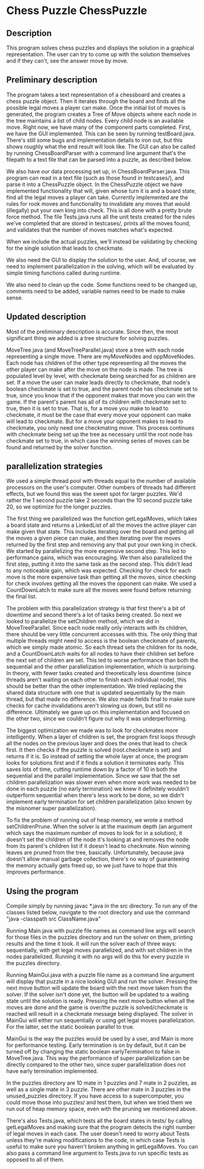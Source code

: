 # Chess Puzzle ChessPuzzle

## Description

This program solves chess puzzles and displays the solution in a graphical representation. The user can try to come up with the solution themselves 
and if they can't, see the answer move by move.

## Preliminary description

The program takes a text representation of a chessboard and creates a chess puzzle object. Then it iterates through the board and finds all the possible legal moves a player can make. Once the initial list of moves is generated, the program creates a Tree of Move objects where each node in the tree maintains a list of child nodes. Every child node is an available move.
Right now, we have many of the component parts completed. First, we have the GUI implemented. This can be seen by running testBoard.java.
There's still some bugs and implementation details to iron out, but this shows roughly what the end result will look like.
The GUI can also be called by running ChessBoardParser with a command line argument that's the filepath
to a text file that can be parsed into a puzzle, as described below.

We also have our data processing set up, in ChessBoardParser.java. This program can read in a text file (such as those found in testcases/),
and parse it into a ChessPuzzle object. In the ChessPuzzle object we have implemented functionality that will, given whose turn it is
and a board state, find all the legal moves a player can take. Currently implemented are the rules for rook moves and functionality
to invalidate any moves that would (illegally) put your own king into check. This is all done with a pretty brute force method.
The file Tests.java runs all the unit tests created for the rules we've completed that are stored in testcases/, prints all the moves found, and validates that the number of
moves matches what's expected.

When we include the actual puzzles, we'll instead be validating by checking for the single solution that leads to checkmate.

We also need the GUI to display the solution to the user. And, of course, we need to implement
parallelization in the solving, which will be evaluated by simple timing functions called during runtime.

We also need to clean up the code. Some functions need to be changed up, comments need to be added,
variable names need to be made to make sense.

## Updated description

Most of the preliminary description is accurate. Since then, the most significant thing we added is a tree structure for solving puzzles.

MoveTree.java (and MoveTreeParallel.java) store a tree with each node representing a single move. There are myMoveNodes and oppMoveNodes.
Each node has children of the other type representing all the moves the other player can make after the move on the node is made.
The tree is populated level by level, with checkmate being searched for as children are set. If a move the user can make leads directly
to checkmate, that node's boolean checkmate is set to true, and the parent node has checkmate set to true, since you know that if the opponent makes that
move you can win the game. If the parent's parent has all of its children with checkmate set to true, then it is set to true.
That is, for a move you make to lead to checkmate, it must be the case that every move your opponent can make will lead to checkmate. But for 
a move your opponent makes to lead to checkmate, you only need one checkmating move. This process continues with checkmate 
being set up the tree as necessary until the root node has checkmate set to true, in which case the winning series of moves
can be found and returned by the solver function.


## parallelization strategies

We used a simple thread pool with threads equal to the number of available processors on the user's computer. Other numbers of threads had different effects,
but we found this was the sweet spot for larger puzzles. We'd rather the 1 second puzzle take 2 seconds than the 10 second puzzle take 20, so we optimize for 
the longer puzzles.

The first thing we parallelized was the function getLegalMoves, which takes a board state and returns a LinkedList of all the moves
the active player can make given that state. This includes iterating over the board and getting all the moves a given piece can make, 
and then iterating over the moves returned by the first step and removing any that put your own king in check. We started by parallelizing the 
more expensive second step. This led to performance gains, which was encouraging. We then also parallelized the first step, putting it into
the same task as the second step. This didn't lead to any noticeable gain, which was expected. Checking for check for each move is the more expensive task than
getting all the moves, since checking for check involves getting all the moves the opponent can make. We used a CountDownLatch to make sure
all the moves were found before returning the final list.

The problem with this parallelization strategy is that first there's a bit of downtime and second there's a lot of tasks being created. So next
we looked to parallelize the setChildren method, which we did in MoveTreeParallel. Since each node really only interacts with its
children, there should be very little concurrent accesses with this. The only thing that multiple threads might need to access is the 
boolean checkmate of parents, which we simply made atomic. So each thread sets the children for its node, and a CountDownLatch waits for all
nodes to have their children set before the next set of children are set. This led to worse performance than both the sequential and the other
parallelization implementation, which is surprising. In theory, with fewer tasks created and theoretically less downtime (since threads aren't waiting 
on each other to finish each individual node), this should be better than the other implementation. We tried replacing the shared data structure with one that is updated sequentially by 
the main thread, but that made no difference. We also made fields final to make sure checks for cache invalidations aren't slowing us down,
but still no difference. Ultimately we gave up on this implementation and focused on the other two, since we couldn't figure out why it 
was underperforming.

The biggest optimization we made was to look for checkmates more intelligently. When a layer of children is set, the program first
loops through all the nodes on the previous layer and does the ones that lead to check first. It then checks if the puzzle is solved (root.checkmate is set)
and returns if it is. So instead of setting the whole layer at once, the program looks for solutions first and if it finds a solution it 
terminates early. This saves lots of time, cutting runtime down by a factor of 10 in both the sequential and the parallel implementation. Since 
we saw that the set children parallelization was slower even when more work was needed to be done in each puzzle (no early termination) we knew 
it definitely wouldn't outperform sequential when there's less work to be done, so we didn't implement early termination for set children parallelization 
(also known by the misnomer super parallelization). 

To fix the problem of running out of heap memory, we wrote a method setChildrenPrune. When the solver is at the maximum depth (an argument which says
the maximum number of moves to look for in a solution), it doesn't set the children of the node it's looking at and removes the node from its parent's
children list if it doesn't lead to checkmate. Non winning leaves are pruned from the tree, basically. Unfortunately, because java doesn't allow
manual garbage collection, there's no way of guaranteeing the memory actually gets freed up, so we just have to hope that this improves performance.

## Using the program

Compile simply by running javac *.java in the src directory. To run any of the classes listed below, navigate to the root directory and use the command 
"java -classpath src ClassName.java"

Running Main.java with puzzle file names as command line args will search for those files in the puzzles directory and run the solver on them,
printing results and the time it took. It will run the solver each of three ways: sequentially, with get legal moves parallelized, and with set children in the nodes parallelized.
Running it with no args will do this for every puzzle in the puzzles directory.

Running MainGui.java with a puzzle file name as a command line argument will display that puzzle in a nice looking GUI and run the solver. Pressing the 
next move button will update the board with the next move taken from the solver. If the solver isn't done yet, the button will be updated
to a waiting state until the solution is ready. Pressing the next move button when all the moves are done and the game is over/the puzzle 
is solved/checkmate is reached will result in a checkmate message being displayed. The solver in MainGui will either run sequentially or 
using get legal moves parallelization. For the latter, set the static boolean parallel to true.

MainGui is the way the puzzles would be used by a user, and Main is more for performance testing. Early termination is on by default, but it can be turned off 
by changing the static boolean earlyTermination to false in MoveTree.java. This way the performance of super parallelization can be directly compared to the 
other two, since super parallelization does not have early termination implemented. 

In the puzzles directory are 10 mate in 1 puzzles and 7 mate in 2 puzzles, as well as a single mate in 3 puzzle. There are other mate in 3 puzzles in
the unused_puzzles directory. If you have access to a supercomputer, you could move those into puzzles/ and test them, but when we tried them we run out of heap
memory space, even with the pruning we mentioned above.

There's also Tests.java, which tests all the board states in tests/ by calling getLegalMoves and making sure that the program detects the right 
number of legal moves in each case. The user doesn't need to worry about Tests unless they're making modifications to the code,
in which case Tests is useful to make sure you haven't broken anything in getLegalMoves. You can also pass a command line argument to 
Tests.java to run specific tests as opposed to all of them.